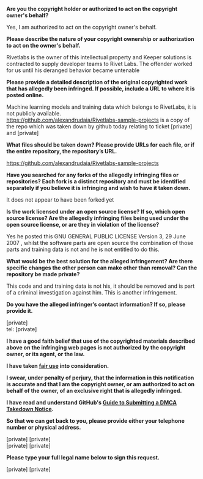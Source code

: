 **Are you the copyright holder or authorized to act on the copyright owner's behalf?**

Yes, I am authorized to act on the copyright owner's behalf.

**Please describe the nature of your copyright ownership or authorization to act on the owner's behalf.**

Rivetlabs is the owner of this intellectual property and Keeper solutions is contracted to supply developer teams to Rivet Labs. The offender worked for us until his deranged behavior became untenable

**Please provide a detailed description of the original copyrighted work that has allegedly been infringed. If possible, include a URL to where it is posted online.**

Machine learning models and training data which belongs to RivetLabs, it is not publicly available.  
https://github.com/alexandrudaia/Rivetlabs-sample-projects is a copy of the repo which was taken down by github today relating to ticket [private] and [private]

**What files should be taken down? Please provide URLs for each file, or if the entire repository, the repository’s URL.**

https://github.com/alexandrudaia/Rivetlabs-sample-projects

**Have you searched for any forks of the allegedly infringing files or repositories? Each fork is a distinct repository and must be identified separately if you believe it is infringing and wish to have it taken down.**

It does not appear to have been forked yet

**Is the work licensed under an open source license? If so, which open source license? Are the allegedly infringing files being used under the open source license, or are they in violation of the license?**

Yes he posted this GNU GENERAL PUBLIC LICENSE Version 3, 29 June 2007 , whilst the software parts are open source the combination of those parts and training data is not and he is not entitled to do this.

**What would be the best solution for the alleged infringement? Are there specific changes the other person can make other than removal? Can the repository be made private?**

This code and and training data is not his, it should be removed and is part of a criminal investigation against him. This is another infringement.

**Do you have the alleged infringer’s contact information? If so, please provide it.**

[private]  
tel: [private]

**I have a good faith belief that use of the copyrighted materials described above on the infringing web pages is not authorized by the copyright owner, or its agent, or the law.**

**I have taken <a href="https://www.lumendatabase.org/topics/22">fair use</a> into consideration.**

**I swear, under penalty of perjury, that the information in this notification is accurate and that I am the copyright owner, or am authorized to act on behalf of the owner, of an exclusive right that is allegedly infringed.**

**I have read and understand GitHub's <a href="https://docs.github.com/articles/guide-to-submitting-a-dmca-takedown-notice/">Guide to Submitting a DMCA Takedown Notice</a>.**

**So that we can get back to you, please provide either your telephone number or physical address.**

[private] [private]  
[private] [private]  

**Please type your full legal name below to sign this request.**

[private] [private]  

